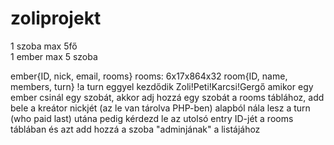 # zoliprojekt

1 szoba max 5fő<br>
1 ember max 5 szoba


ember{ID, nick, email, rooms}
	rooms: 6x17x864x32
room{ID, name, members, turn}
	!a turn eggyel kezdődik
	Zoli!Peti!Karcsi!Gergő
amikor egy ember csinál egy szobát, akkor adj hozzá
egy szobát a rooms táblához, add bele a kreátor nickjét (az le van tárolva PHP-ben)
alapból nála lesz a turn (who paid last) 
utána pedig kérdezd le az utolsó entry ID-jét a rooms táblában és azt add hozzá
a szoba "adminjának" a listájához 
